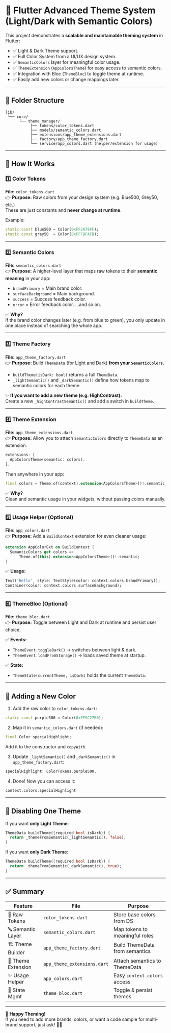 # 🎨 Flutter Advanced Theme System (Light/Dark with Semantic Colors)

This project demonstrates a **scalable and maintainable theming system** in Flutter:
- ✅ Light & Dark Theme support.
- ✅ Full Color System from a UI/UX design system.
- ✅ `SemanticColors` layer for meaningful color usage.
- ✅ `ThemeExtension` (`AppColorsTheme`) for easy access to semantic colors.
- ✅ Integration with Bloc (`ThemeBloc`) to toggle theme at runtime.
- ✅ Easily add new colors or change mappings later.

---

## 📌 Folder Structure
```
lib/
 └── core/
      └── theme_manager/
           ├── tokens/color_tokens.dart
           ├── models/semantic_colors.dart
           ├── extensions/app_theme_extensions.dart
           ├── factory/app_theme_factory.dart
           └── service/app_colors.dart (helper/extension for usage)
```

---

## 🚀 How It Works

### 1️⃣ Color Tokens
**File:** `color_tokens.dart`  
👉 **Purpose:** Raw colors from your design system (e.g. Blue500, Grey50, etc.)  
These are just constants and **never change at runtime**.

Example:
```dart
static const blue500 = Color(0xFF2A78FF);
static const grey50  = Color(0xFFF9FAFB);
```

---

### 2️⃣ Semantic Colors
**File:** `semantic_colors.dart`  
👉 **Purpose:** A higher-level layer that maps raw tokens to their **semantic meaning** in your app:
- `brandPrimary` = Main brand color.
- `surfaceBackground` = Main background.
- `success` = Success feedback color.
- `error` = Error feedback color.
…and so on.

✅ **Why?**  
If the brand color changes later (e.g. from blue to green), you only update in one place instead of searching the whole app.

---

### 3️⃣ Theme Factory
**File:** `app_theme_factory.dart`  
👉 **Purpose:** Build `ThemeData` (for Light and Dark) **from your `SemanticColors`.**

- `buildTheme(isDark: bool)` returns a full `ThemeData`.
- `_lightSemantic()` and `_darkSemantic()` define how tokens map to semantic colors for each theme.

✨ **If you want to add a new theme (e.g. HighContrast):**  
Create a new `_highContrastSemantic()` and add a switch in `buildTheme`.

---

### 4️⃣ Theme Extension
**File:** `app_theme_extensions.dart`  
👉 **Purpose:** Allow you to attach `SemanticColors` directly to `ThemeData` as an extension.

```dart
extensions: [
  AppColorsTheme(semantic: colors),
],
```

Then anywhere in your app:
```dart
final colors = Theme.of(context).extension<AppColorsTheme>()!.semantic;
```

✅ **Why?**  
Clean and semantic usage in your widgets, without passing colors manually.

---

### 5️⃣ Usage Helper (Optional)
**File:** `app_colors.dart`  
👉 **Purpose:** Add a `BuildContext` extension for even cleaner usage:
```dart
extension AppColorExt on BuildContext {
  SemanticColors get colors =>
      Theme.of(this).extension<AppColorsTheme>()!.semantic;
}
```

✅ **Usage:**
```dart
Text('Hello', style: TextStyle(color: context.colors.brandPrimary));
Container(color: context.colors.surfaceBackground);
```

---

### 6️⃣ ThemeBloc (Optional)
**File:** `theme_bloc.dart`  
👉 **Purpose:** Toggle between Light and Dark at runtime and persist user choice.

✅ **Events:**
- `ThemeEvent.toggleDark()` → switches between light & dark.
- `ThemeEvent.loadFromStorage()` → loads saved theme at startup.

✅ **State:**
- `ThemeState(currentTheme, isDark)` holds the current `ThemeData`.

---

## 🎨 Adding a New Color
1. Add the raw color to `color_tokens.dart`:
```dart
static const purple500 = Color(0xFF9C27B0);
```

2. Map it in `semantic_colors.dart` (if needed):
```dart
final Color specialHighlight;
```
Add it to the constructor and `copyWith`.

3. Update `_lightSemantic()` and `_darkSemantic()` in `app_theme_factory.dart`:
```dart
specialHighlight: ColorTokens.purple500,
```

4. Done! Now you can access it:
```dart
context.colors.specialHighlight
```

---

## 🚦 Disabling One Theme
If you want **only Light Theme**:
```dart
ThemeData buildTheme({required bool isDark}) {
  return _themeFromSemantic(_lightSemantic(), false);
}
```

If you want **only Dark Theme**:
```dart
ThemeData buildTheme({required bool isDark}) {
  return _themeFromSemantic(_darkSemantic(), true);
}
```

---

## ✅ Summary
| Feature            | File                        | Purpose                        |
|--------------------|-----------------------------|--------------------------------|
| 🎨 Raw Tokens      | `color_tokens.dart`         | Store base colors from DS      |
| 🔤 Semantic Layer  | `semantic_colors.dart`      | Map tokens to meaningful roles |
| 🏗 Theme Builder   | `app_theme_factory.dart`    | Build ThemeData from semantics |
| 🧩 Theme Extension | `app_theme_extensions.dart` | Attach semantics to ThemeData  |
| ✨ Usage Helper     | `app_colors.dart`           | Easy `context.colors` access   |
| 🔄 State Mgmt      | `theme_bloc.dart`           | Toggle & persist themes        |

---

💙 **Happy Theming!**  
If you need to add more brands, colors, or want a code sample for multi-brand support, just ask! 🚀🔥
